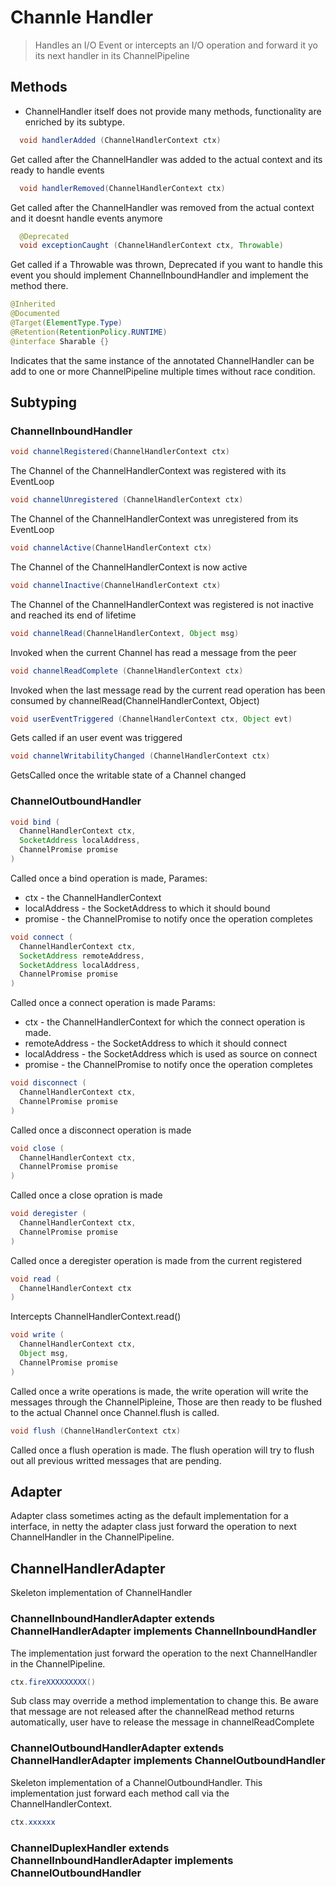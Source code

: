 # Channle Handler

> Handles an I/O Event or intercepts an I/O operation and forward it yo its next handler in its ChannelPipeline

## Methods

- ChannelHandler itself does not provide many methods, functionality are enriched by its subtype.

```java
  void handlerAdded (ChannelHandlerContext ctx)
```

Get called after the ChannelHandler was added to the actual context and its ready to handle events

```java
  void handlerRemoved(ChannelHandlerContext ctx)
```

Get called after the ChannelHandler was removed from the actual context and it doesnt handle events anymore

```java
  @Deprecated
  void exceptionCaught (ChannelHandlerContext ctx, Throwable)
```

Get called if a Throwable was thrown, Deprecated if you want to handle this event you should implement ChannelInboundHandler and implement the method there.

```java
@Inherited
@Documented
@Target(ElementType.Type)
@Retention(RetentionPolicy.RUNTIME)
@interface Sharable {}
```

Indicates that the same instance of the annotated ChannelHandler can be add to one or more ChannelPipeline multiple times without race condition.

## Subtyping

### ChannelInboundHandler

```java
void channelRegistered(ChannelHandlerContext ctx)
```

The Channel of the ChannelHandlerContext was registered with its EventLoop

```java
void channelUnregistered (ChannelHandlerContext ctx)
```

The Channel of the ChannelHandlerContext was unregistered from its EventLoop

```java
void channelActive(ChannelHandlerContext ctx)
```

The Channel of the ChannelHandlerContext is now active

```java
void channelInactive(ChannelHandlerContext ctx)
```

The Channel of the ChannelHandlerContext was registered is not inactive and reached its end of lifetime

```java
void channelRead(ChannelHandlerContext, Object msg)
```

Invoked when the current Channel has read a message from the peer

```java
void channelReadComplete (ChannelHandlerContext ctx)
```

Invoked when the last message read by the current read operation has been consumed by channelRead(ChannelHandlerContext, Object)

```java
void userEventTriggered (ChannelHandlerContext ctx, Object evt)
```

Gets called if an user event was triggered

```java
void channelWritabilityChanged (ChannelHandlerContext ctx)
```

GetsCalled once the writable state of a Channel changed

### ChannelOutboundHandler

```java
void bind (
  ChannelHandlerContext ctx,
  SocketAddress localAddress,
  ChannelPromise promise
)
```

Called once a bind operation is made,
Parames:

- ctx - the ChannelHandlerContext
- localAddress - the SocketAddress to which it should bound
- promise - the ChannelPromise to notify once the operation completes

```java
void connect (
  ChannelHandlerContext ctx,
  SocketAddress remoteAddress,
  SocketAddress localAddress,
  ChannelPromise promise
)
```

Called once a connect operation is made
Params:

- ctx - the ChannelHandlerContext for which the connect operation is made.
- remoteAddress - the SocketAddress to which it should connect
- localAddress - the SocketAddress which is used as source on connect
- promise - the ChannelPromise to notify once the operation completes

```java
void disconnect (
  ChannelHandlerContext ctx,
  ChannelPromise promise
)
```

Called once a disconnect operation is made

```java
void close (
  ChannelHandlerContext ctx,
  ChannelPromise promise
)
```

Called once a close opration is made

```java
void deregister (
  ChannelHandlerContext ctx,
  ChannelPromise promise
)
```

Called once a deregister operation is made from the current registered

```java
void read (
  ChannelHandlerContext ctx
)
```

Intercepts ChannelHandlerContext.read()

```java
void write (
  ChannelHandlerContext ctx,
  Object msg,
  ChannelPromise promise
)
```

Called once a write operations is made, the write operation will write the messages through the ChannelPipleine, Those are then ready to be flushed to the actual Channel once Channel.flush is called.

```java
void flush (ChannelHandlerContext ctx)
```

Called once a flush operation is made. The flush operation will try to flush out all previous writted messages that are pending.

## Adapter

Adapter class sometimes acting as the default implementation for a interface, in netty the adapter class just forward the operation to next ChannelHandler in the ChannelPipeline.

## ChannelHandlerAdapter

Skeleton implementation of ChannelHandler

### ChannelInboundHandlerAdapter extends ChannelHandlerAdapter implements ChannelInboundHandler

The implementation just forward the operation to the next ChannelHandler in the ChannelPipeline.

```java
ctx.fireXXXXXXXXX()
```

Sub class may override a method implementation to change this.
Be aware that message are not released after the channelRead method returns automatically, user have to release the message in channelReadComplete

### ChannelOutboundHandlerAdapter extends ChannelHandlerAdapter implements ChannelOutboundHandler

Skeleton implementation of a ChannelOutboundHandler. This implementation just forward each method call via the ChannelHandlerContext.

```java
ctx.xxxxxx
```

### ChannelDuplexHandler extends ChannelInboundHandlerAdapter implements ChannelOutboundHandler
